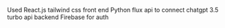 Used React.js tailwind css front end 
Python flux api to connect chatgpt 3.5 turbo api backend 
Firebase for auth 

